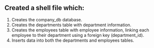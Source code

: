 ## Created a shell file which:
1. Creates the company_db database.
2. Creates the departments table with department information.
3. Creates the employees table with employee information, linking each employee to their department using a foreign key (department_id).
4. Inserts data into both the departments and employees tables.


